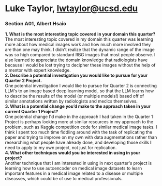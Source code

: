 # Luke Taylor, lwtaylor@ucsd.edu

### Section A01, Albert Hsaio

**1. What is the most interesting topic covered in your domain this quarter?**<br>
The most interesting topic covered in my domain this quarter was learning more about how medical images work and how much more involved they are than one may think. I didn't realize that the dynamic range of the image was so high compared to standard RBG images that most people observe. I also learned to appreciate the domain knowledge that radiologists have because I would be lost trying to decipher these images without the help of a mentor with expert knowledge. <br>
**2. Describe a potential investigation you would like to pursue for your Quarter 2 Project.** <br>
One potential investigation I would like to pursue for Quarter 2 is connecting LLM's to an image based deep learning model, so that the LLM learns how to describe the results of the model (or multiple models!) based off of similar annotations written by radiologists and medics themselves. <br>
**3. What is a potential change you’d make to the approach taken in your current Quarter 1 Project?**<br>
One potential change I'd make in the approach I had taken in the Quarter 1 Project is perhaps looking more at similar resources in my approach to the problem, such as Kaggle competition code for similar medical image tasks. I think I spent too much time fiddling around with the task of replicating the paper and trying to improve on my own with data augmentations rather than researching what people have already done, and developing those skills I need to apply to my own project, not just for replication. <br>
**4. What other techniques would you be interested in using in your project?**<br>
Another technique that I am interested in using in next quarter's project is learning how to use autoencoder on medical image datasets to learn important features in a medical image related to a disease or multiple diseasses, which could be of use to medical professionals. 